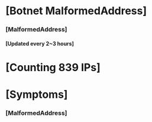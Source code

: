 # [Botnet MalformedAddress]
### [MalformedAddress]
#### [Updated every 2~3 hours]

# [Counting 839 IPs]

# [Symptoms] 
###   [MalformedAddress]
